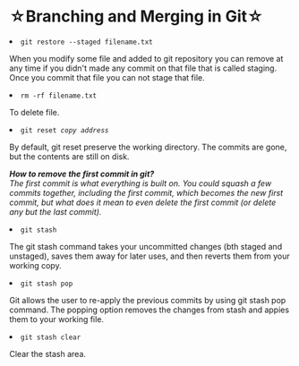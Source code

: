 <h1>&star;Branching and Merging in Git&star;</h1>

<li><code>git restore --staged filename.txt</code></li>
<p>When you modify some file and added to git repository you can remove at any time if you didn't made any commit on that file that is called staging. Once you commit that file you can not stage that file.</p>

<li><code>rm -rf filename.txt</code></li>
<p>To delete file.</p>

<li><code>git reset <i>copy address</i></code></li>
<p>By default, git reset preserve the working directory. The commits are gone, but the contents are still on disk.</p>
<p><i><strong>How to remove the first commit in git?</strong><br>
  The first commit is what everything is built on. You could squash a few commits together, including the first commit, which becomes the new first commit, but what does it mean to even delete the first commit (or delete any but the last commit).</i></p>

<li><code>git stash</code></li>
<p>The git stash command takes your uncommitted changes (bth staged and unstaged), saves them away for later uses, and then reverts them from your working copy.</p>

<li><code>git stash pop</code></li>
<p>Git allows the user to re-apply the previous commits by using git stash pop command. The popping option removes the changes from stash and appies them to your working file.</p>

<li><code>git stash clear</code></li>
<p>Clear the stash area.</p>
